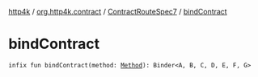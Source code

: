 [http4k](../../index.md) / [org.http4k.contract](../index.md) / [ContractRouteSpec7](index.md) / [bindContract](./bind-contract.md)

# bindContract

`infix fun bindContract(method: `[`Method`](../../org.http4k.core/-method/index.md)`): Binder<A, B, C, D, E, F, G>`